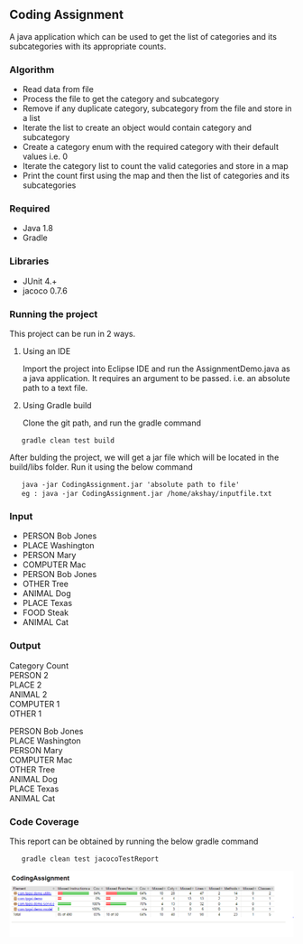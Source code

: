 ## Coding Assignment

A java application which can be used to get the list of categories and its subcategories with its appropriate counts.

### Algorithm 

* Read data from file
* Process the file to get the category and subcategory
* Remove if any duplicate category, subcategory from the file and store in a list
* Iterate the list to create an object would contain category and subcategory
* Create a category enum with the required category with their default values i.e. 0
* Iterate the category list to count the valid categories and store in a map
* Print the count first using the map and then the list of categories and its subcategories


### Required 

* Java 1.8
* Gradle 

### Libraries

* JUnit 4.+
* jacoco 0.7.6

### Running the project

This project can be run in 2 ways.

1) Using an IDE 

	Import the project into Eclipse IDE and run the AssignmentDemo.java as a java application. It requires an argument to be passed. i.e. an absolute path to a text file.
     
     
2) Using Gradle build

	Clone the git path, and run the gradle command
```
   gradle clean test build        
```

After bulding the project, we will get a jar file which will be located in the build/libs folder. Run it using the below command

```
   java -jar CodingAssignment.jar 'absolute path to file'
   eg : java -jar CodingAssignment.jar /home/akshay/inputfile.txt
```

### Input

* PERSON Bob Jones
* PLACE Washington
* PERSON Mary
* COMPUTER Mac
* PERSON Bob Jones
* OTHER Tree
* ANIMAL Dog
* PLACE Texas
* FOOD Steak
* ANIMAL Cat


### Output

Category Count </br>
PERSON 2</br>
PLACE 2</br>
ANIMAL 2</br>
COMPUTER 1</br>
OTHER 1</br>

PERSON Bob Jones</br>
PLACE Washington</br>
PERSON Mary</br>
COMPUTER Mac</br>
OTHER Tree</br>
ANIMAL Dog</br>
PLACE Texas</br>
ANIMAL Cat</br>

### Code Coverage

This report can be obtained by running the below gradle command

```
   gradle clean test jacocoTestReport
```

![alt text](JacocoCC.PNG "Jacoco Coverage")
